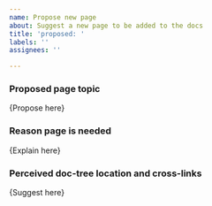 ```yaml
---
name: Propose new page
about: Suggest a new page to be added to the docs
title: 'proposed: '
labels: ''
assignees: ''

---
```


### Proposed page topic

{Propose here}

### Reason page is needed

{Explain here}

### Perceived doc-tree location and cross-links

{Suggest here}
